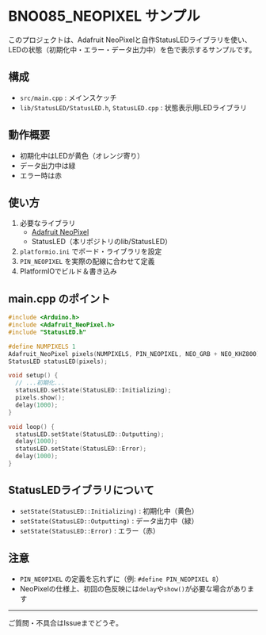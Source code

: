 # BNO085_NEOPIXEL サンプル

このプロジェクトは、Adafruit NeoPixelと自作StatusLEDライブラリを使い、LEDの状態（初期化中・エラー・データ出力中）を色で表示するサンプルです。

## 構成

- `src/main.cpp` : メインスケッチ
- `lib/StatusLED/StatusLED.h`, `StatusLED.cpp` : 状態表示用LEDライブラリ

## 動作概要

- 初期化中はLEDが黄色（オレンジ寄り）
- データ出力中は緑
- エラー時は赤

## 使い方

1. 必要なライブラリ
    - [Adafruit NeoPixel](https://github.com/adafruit/Adafruit_NeoPixel)
    - StatusLED（本リポジトリのlib/StatusLED）
2. `platformio.ini` でボード・ライブラリを設定
3. `PIN_NEOPIXEL` を実際の配線に合わせて定義
4. PlatformIOでビルド＆書き込み

## main.cpp のポイント

```cpp
#include <Arduino.h>
#include <Adafruit_NeoPixel.h>
#include "StatusLED.h"

#define NUMPIXELS 1
Adafruit_NeoPixel pixels(NUMPIXELS, PIN_NEOPIXEL, NEO_GRB + NEO_KHZ800);
StatusLED statusLED(pixels);

void setup() {
  // ...初期化...
  statusLED.setState(StatusLED::Initializing);
  pixels.show();
  delay(1000);
}

void loop() {
  statusLED.setState(StatusLED::Outputting);
  delay(1000);
  statusLED.setState(StatusLED::Error);
  delay(1000);
}
```

## StatusLEDライブラリについて

- `setState(StatusLED::Initializing)` : 初期化中（黄色）
- `setState(StatusLED::Outputting)` : データ出力中（緑）
- `setState(StatusLED::Error)` : エラー（赤）

## 注意
- `PIN_NEOPIXEL` の定義を忘れずに（例: `#define PIN_NEOPIXEL 8`）
- NeoPixelの仕様上、初回の色反映には`delay`や`show()`が必要な場合があります

---

ご質問・不具合はIssueまでどうぞ。
